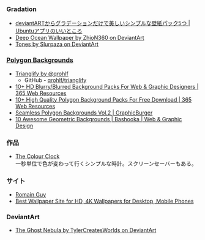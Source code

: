 ### Gradation

- [deviantARTからグラデーションだけで美しいシンプルな壁紙パック5つ | Ubuntuアプリのいいところ](http://ubuntuapps.blog67.fc2.com/blog-entry-603.html)
- [Deep Ocean Wallpaper by ZhioN360 on DeviantArt](http://zhion360.deviantart.com/art/Deep-Ocean-Wallpaper-193429221)
- [Tones by Slurpaza on DeviantArt](http://slurpaza.deviantart.com/art/Tones-370950717)

### [Polygon Backgrounds](https://www.google.co.jp/search?q=Polygon+Backgrounds&qscrl=1&tbm=isch)
- [Trianglify by @qrohlf](http://qrohlf.com/trianglify/)
    - GitHub - [qrohlf/trianglify](https://github.com/qrohlf/trianglify)
- [10+ HD Blurry/Blurred Background Packs For Web & Graphic Designers | 365 Web Resources](https://365webresources.com/10-hd-blurryblurred-background-packs-web-graphic-designers/)
- [10+ High Quality Polygon Background Packs For Free Download | 365 Web Resources](https://365webresources.com/10-high-quality-polygon-background-packs-free-download/)
- [Seamless Polygon Backgrounds Vol.2 | GraphicBurger](http://graphicburger.com/seamless-polygon-backgrounds-vol2/)
- [10 Awesome Geometric Backgrounds | Bashooka | Web & Graphic Design](http://bashooka.com/freebie/awesome-geometric-backgrounds/)

### 作品
- [The Colour Clock](http://thecolourclock.co.uk/)  
  一秒単位で色が変わって行くシンプルな時計。スクリーンセーバーもある。

### サイト
- [Romain Guy](http://www.curious-creature.com/)
- [Best Wallpaper Site for HD, 4K Wallpapers for Desktop, Mobile Phones](https://wallpapersite.com/)

### DeviantArt
- [The Ghost Nebula by TylerCreatesWorlds on DeviantArt](https://tylercreatesworlds.deviantart.com/art/The-Ghost-Nebula-301172187)
